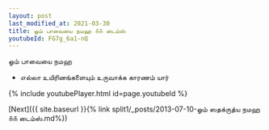 ```yaml
---
layout: post
last_modified_at: 2021-03-30
title: ஓம் பாவையை நமஹ ௧௧ டைம்ஸ்
youtubeId: FG7g_6a1-nQ
---
```

 
 
 ஓம் பாவையை நமஹ  
 
 -  எல்லா உயிரினங்களையும் உருவாக்க காரணம் யார் 
 
  
 
  
 
 
 
 
 
 


{% include youtubePlayer.html id=page.youtubeId %}
 
[Next]({{ site.baseurl }}{% link  split1/_posts/2013-07-10-ஓம் ஸதக்ருத்ய நமஹ ௧௧ டைம்ஸ்.md%})
 
